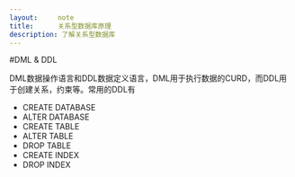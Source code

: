 ```yaml
---
layout:     note
title:      关系型数据库原理
description: 了解关系型数据库
---
```




#DML & DDL

DML数据操作语言和DDL数据定义语言，DML用于执行数据的CURD，而DDL用于创建关系，约束等。常用的DDL有

+ CREATE DATABASE
+ ALTER DATABASE
+ CREATE TABLE
+ ALTER TABLE
+ DROP TABLE
+ CREATE INDEX
+ DROP INDEX

